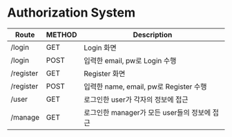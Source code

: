 # Authorization System

| Route     | METHOD | Description                                  |
| --------- | ------ | -------------------------------------------- |
| /login    | GET    | Login 화면                                   |
| /login    | POST   | 입력한 email, pw로 Login 수행                |
| /register | GET    | Register 화면                                |
| /register | POST   | 입력한 name, email, pw로 Register 수행       |
| /user     | GET    | 로그인한 user가 각자의 정보에 접근           |
| /manage   | GET    | 로그인한 manager가 모든 user들의 정보에 접근 |

